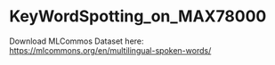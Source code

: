 # KeyWordSpotting_on_MAX78000

Download MLCommos Dataset here: https://mlcommons.org/en/multilingual-spoken-words/